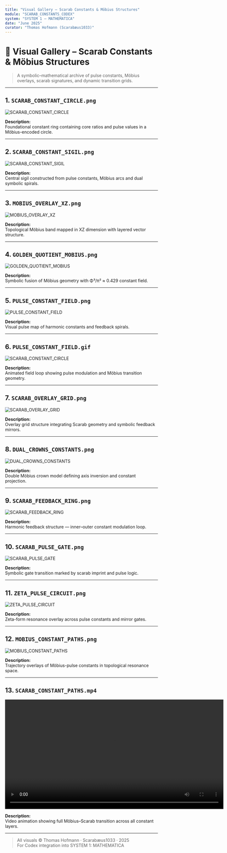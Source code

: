 ```yaml
---
title: "Visual Gallery – Scarab Constants & Möbius Structures"
module: "SCARAB_CONSTANTS_CODEX"
system: "SYSTEM 1 – MATHEMATICA"
date: "June 2025"
curator: "Thomas Hofmann (Scarabæus1033)"
---
```


# 🎨 Visual Gallery – Scarab Constants & Möbius Structures

> A symbolic–mathematical archive of pulse constants, Möbius overlays, scarab signatures, and dynamic transition grids.

---

## 1. `SCARAB_CONSTANT_CIRCLE.png`

![SCARAB_CONSTANT_CIRCLE](./visuals/SCARAB_CONSTANT_CIRCLE.png)

**Description:**  
Foundational constant ring containing core ratios and pulse values in a Möbius-encoded circle.

---

## 2. `SCARAB_CONSTANT_SIGIL.png`

![SCARAB_CONSTANT_SIGIL](./visuals/SCARAB_CONSTANT_SIGIL.png)

**Description:**  
Central sigil constructed from pulse constants, Möbius arcs and dual symbolic spirals.

---

## 3. `MOBIUS_OVERLAY_XZ.png`

![MOBIUS_OVERLAY_XZ](./visuals/MOBIUS_OVERLAY_XZ.png)

**Description:**  
Topological Möbius band mapped in XZ dimension with layered vector structure.

---

## 4. `GOLDEN_QUOTIENT_MOBIUS.png`

![GOLDEN_QUOTIENT_MOBIUS](./visuals/GOLDEN_QUOTIENT_MOBIUS.png)

**Description:**  
Symbolic fusion of Möbius geometry with Φ³/π² ≈ 0.429 constant field.

---

## 5. `PULSE_CONSTANT_FIELD.png`

![PULSE_CONSTANT_FIELD](./visuals/PULSE_CONSTANT_FIELD.png)

**Description:**  
Visual pulse map of harmonic constants and feedback spirals.

---

## 6. `PULSE_CONSTANT_FIELD.gif`

![SCARAB_CONSTANT_CIRCLE](./visuals/SCARAB_CONSTANT_CIRCLE.png)

**Description:**  
Animated field loop showing pulse modulation and Möbius transition geometry.

---

## 7. `SCARAB_OVERLAY_GRID.png`

![SCARAB_OVERLAY_GRID](./visuals/SCARAB_OVERLAY_GRID.png)

**Description:**  
Overlay grid structure integrating Scarab geometry and symbolic feedback mirrors.

---

## 8. `DUAL_CROWNS_CONSTANTS.png`

![DUAL_CROWNS_CONSTANTS](./visuals/DUAL_CROWNS_CONSTANTS.png)

**Description:**  
Double Möbius crown model defining axis inversion and constant projection.

---

## 9. `SCARAB_FEEDBACK_RING.png`

![SCARAB_FEEDBACK_RING](./visuals/SCARAB_FEEDBACK_RING.png)

**Description:**  
Harmonic feedback structure — inner–outer constant modulation loop.

---

## 10. `SCARAB_PULSE_GATE.png`

![SCARAB_PULSE_GATE](./visuals/SCARAB_PULSE_GATE.png)

**Description:**  
Symbolic gate transition marked by scarab imprint and pulse logic.

---

## 11. `ZETA_PULSE_CIRCUIT.png`

![ZETA_PULSE_CIRCUIT](./visuals/ZETA_PULSE_CIRCUIT.png)

**Description:**  
Zeta-form resonance overlay across pulse constants and mirror gates.

---

## 12. `MOBIUS_CONSTANT_PATHS.png`

![MOBIUS_CONSTANT_PATHS](./visuals/MOBIUS_CONSTANT_PATHS.png)

**Description:**  
Trajectory overlays of Möbius-pulse constants in topological resonance space.

---

## 13. `SCARAB_CONSTANT_PATHS.mp4`

<video controls width="720">
  <source src="./visuals/SCARAB_CONSTANT_PATHS.mp4" type="video/mp4">
  Your browser does not support the video tag.
</video>

**Description:**  
Video animation showing full Möbius–Scarab transition across all constant layers.

---

> All visuals © Thomas Hofmann · Scarabæus1033 · 2025  
> For Codex integration into SYSTEM 1: MATHEMATICA

